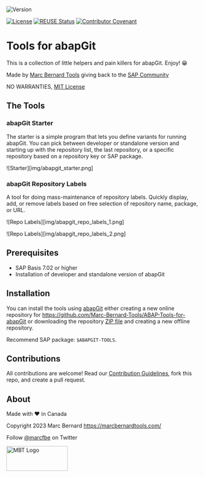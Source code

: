 ![Version](https://img.shields.io/endpoint?url=https://shield.abap.space/version-shield-json/github/Marc-Bernard-Tools/ABAP-Tools-for-abapGit/src/zabapgit_starter.prog.abap/c_version&label=Version&color=blue)

[![License](https://img.shields.io/github/license/Marc-Bernard-Tools/ABAP-Tools-for-abapGit?label=License&color=green)](LICENSE)
[![REUSE Status](https://api.reuse.software/badge/github.com/Marc-Bernard-Tools/ABAP-Tools-for-abapGit)](https://api.reuse.software/info/github.com/Marc-Bernard-Tools/ABAP-Tools-for-abapGit)
[![Contributor Covenant](https://img.shields.io/badge/Contributor%20Covenant-2.0-4baaaa.svg?color=green)](CODE_OF_CONDUCT.md)

# Tools for abapGit

This is a collection of little helpers and pain killers for abapGit. Enjoy! :grin:

Made by [Marc Bernard Tools](https://marcbernardtools.com/) giving back to the [SAP Community](https://community.sap.com/)

NO WARRANTIES, [MIT License](LICENSE)

## The Tools

### abapGit Starter

The starter is a simple program that lets you define variants for running abapGit. You can pick between developer or standalone version and starting up with the repository list, the last repository, or a specific repository based on a repository key or SAP package.

![Starter][img/abapgit_starter.png]

### abapGit Repository Labels

A tool for doing mass-maintenance of repository labels. Quickly display, add, or remove labels based on free selection of repository name, package, or URL.

![Repo Labels][img/abapgit_repo_labels_1.png]

![Repo Labels][img/abapgit_repo_labels_2.png]

## Prerequisites

- SAP Basis 7.02 or higher
- Installation of developer and standalone version of abapGit

## Installation

You can install the tools using [abapGit](https://github.com/abapGit/abapGit) either creating a new online repository for https://github.com/Marc-Bernard-Tools/ABAP-Tools-for-abapGit or downloading the repository [ZIP file](https://github.com/Marc-Bernard-Tools/ABAP-Tools-for-abapGit/archive/main.zip) and creating a new offline repository.

Recommend SAP package: `$ABAPGIT-TOOLS`.

## Contributions

All contributions are welcome! Read our [Contribution Guidelines](CONTRIBUTING.md), fork this repo, and create a pull request.

## About

Made with :heart: in Canada

Copyright 2023 Marc Bernard <https://marcbernardtools.com/>

Follow [@marcfbe](https://twitter.com/marcfbe) on Twitter

<p><a href="https://marcbernardtools.com/"><img width="160" height="65" src="https://marcbernardtools.com/info/MBT_Logo_640x250_on_Gray.png" alt="MBT Logo"></a></p>
